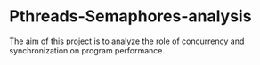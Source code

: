 # Pthreads-Semaphores-analysis
The aim of this project is to analyze the role of concurrency and synchronization on program performance.
